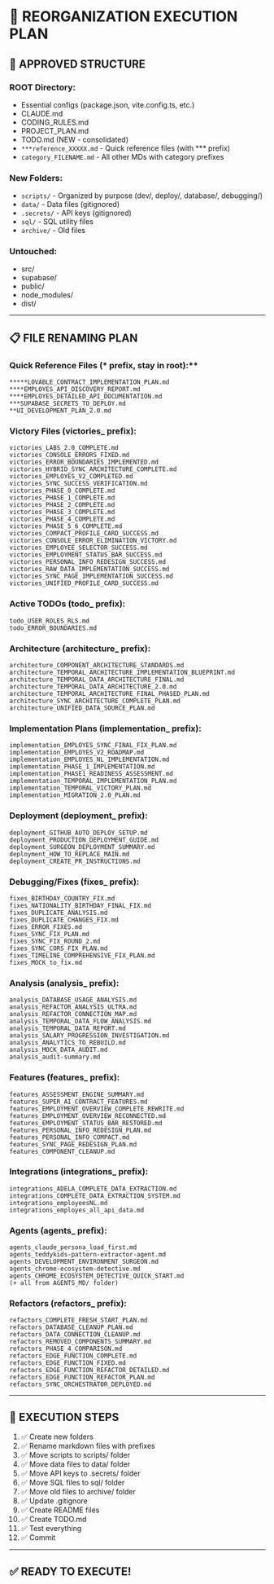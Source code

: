 # 📁 REORGANIZATION EXECUTION PLAN

## 🎯 APPROVED STRUCTURE

### **ROOT Directory:**
- Essential configs (package.json, vite.config.ts, etc.)
- CLAUDE.md
- CODING_RULES.md  
- PROJECT_PLAN.md
- TODO.md (NEW - consolidated)
- `***reference_XXXXX.md` - Quick reference files (with *** prefix)
- `category_FILENAME.md` - All other MDs with category prefixes

### **New Folders:**
- `scripts/` - Organized by purpose (dev/, deploy/, database/, debugging/)
- `data/` - Data files (gitignored)
- `.secrets/` - API keys (gitignored)
- `sql/` - SQL utility files
- `archive/` - Old files

### **Untouched:**
- src/
- supabase/
- public/
- node_modules/
- dist/

---

## 📋 FILE RENAMING PLAN

### **Quick Reference Files (*** prefix, stay in root):**
```
*****LOVABLE_CONTRACT_IMPLEMENTATION_PLAN.md
****EMPLOYES_API_DISCOVERY_REPORT.md
****EMPLOYES_DETAILED_API_DOCUMENTATION.md
***SUPABASE_SECRETS_TO_DEPLOY.md
**UI_DEVELOPMENT_PLAN_2.0.md
```

### **Victory Files (victories_ prefix):**
```
victories_LABS_2.0_COMPLETE.md
victories_CONSOLE_ERRORS_FIXED.md
victories_ERROR_BOUNDARIES_IMPLEMENTED.md
victories_HYBRID_SYNC_ARCHITECTURE_COMPLETE.md
victories_EMPLOYES_V2_COMPLETED.md
victories_SYNC_SUCCESS_VERIFICATION.md
victories_PHASE_0_COMPLETE.md
victories_PHASE_1_COMPLETE.md
victories_PHASE_2_COMPLETE.md
victories_PHASE_3_COMPLETE.md
victories_PHASE_4_COMPLETE.md
victories_PHASE_5_6_COMPLETE.md
victories_COMPACT_PROFILE_CARD_SUCCESS.md
victories_CONSOLE_ERROR_ELIMINATION_VICTORY.md
victories_EMPLOYEE_SELECTOR_SUCCESS.md
victories_EMPLOYMENT_STATUS_BAR_SUCCESS.md
victories_PERSONAL_INFO_REDESIGN_SUCCESS.md
victories_RAW_DATA_IMPLEMENTATION_SUCCESS.md
victories_SYNC_PAGE_IMPLEMENTATION_SUCCESS.md
victories_UNIFIED_PROFILE_CARD_SUCCESS.md
```

### **Active TODOs (todo_ prefix):**
```
todo_USER_ROLES_RLS.md
todo_ERROR_BOUNDARIES.md
```

### **Architecture (architecture_ prefix):**
```
architecture_COMPONENT_ARCHITECTURE_STANDARDS.md
architecture_TEMPORAL_ARCHITECTURE_IMPLEMENTATION_BLUEPRINT.md
architecture_TEMPORAL_DATA_ARCHITECTURE_FINAL.md
architecture_TEMPORAL_DATA_ARCHITECTURE_2.0.md
architecture_TEMPORAL_ARCHITECTURE_FINAL_PHASED_PLAN.md
architecture_SYNC_ARCHITECTURE_COMPLETE_PLAN.md
architecture_UNIFIED_DATA_SOURCE_PLAN.md
```

### **Implementation Plans (implementation_ prefix):**
```
implementation_EMPLOYES_SYNC_FINAL_FIX_PLAN.md
implementation_EMPLOYES_V2_ROADMAP.md
implementation_EMPLOYES_NL_IMPLEMENTATION.md
implementation_PHASE_1_IMPLEMENTATION.md
implementation_PHASE1_READINESS_ASSESSMENT.md
implementation_TEMPORAL_IMPLEMENTATION_PLAN.md
implementation_TEMPORAL_VICTORY_PLAN.md
implementation_MIGRATION_2.0_PLAN.md
```

### **Deployment (deployment_ prefix):**
```
deployment_GITHUB_AUTO_DEPLOY_SETUP.md
deployment_PRODUCTION_DEPLOYMENT_GUIDE.md
deployment_SURGEON_DEPLOYMENT_SUMMARY.md
deployment_HOW_TO_REPLACE_MAIN.md
deployment_CREATE_PR_INSTRUCTIONS.md
```

### **Debugging/Fixes (fixes_ prefix):**
```
fixes_BIRTHDAY_COUNTRY_FIX.md
fixes_NATIONALITY_BIRTHDAY_FINAL_FIX.md
fixes_DUPLICATE_ANALYSIS.md
fixes_DUPLICATE_CHANGES_FIX.md
fixes_ERROR_FIXES.md
fixes_SYNC_FIX_PLAN.md
fixes_SYNC_FIX_ROUND_2.md
fixes_SYNC_CORS_FIX_PLAN.md
fixes_TIMELINE_COMPREHENSIVE_FIX_PLAN.md
fixes_MOCK_to_fix.md
```

### **Analysis (analysis_ prefix):**
```
analysis_DATABASE_USAGE_ANALYSIS.md
analysis_REFACTOR_ANALYSIS_ULTRA.md
analysis_REFACTOR_CONNECTION_MAP.md
analysis_TEMPORAL_DATA_FLOW_ANALYSIS.md
analysis_TEMPORAL_DATA_REPORT.md
analysis_SALARY_PROGRESSION_INVESTIGATION.md
analysis_ANALYTICS_TO_REBUILD.md
analysis_MOCK_DATA_AUDIT.md
analysis_audit-summary.md
```

### **Features (features_ prefix):**
```
features_ASSESSMENT_ENGINE_SUMMARY.md
features_SUPER_AI_CONTRACT_FEATURES.md
features_EMPLOYMENT_OVERVIEW_COMPLETE_REWRITE.md
features_EMPLOYMENT_OVERVIEW_RECONNECTED.md
features_EMPLOYMENT_STATUS_BAR_RESTORED.md
features_PERSONAL_INFO_REDESIGN_PLAN.md
features_PERSONAL_INFO_COMPACT.md
features_SYNC_PAGE_REDESIGN_PLAN.md
features_COMPONENT_CLEANUP.md
```

### **Integrations (integrations_ prefix):**
```
integrations_ADELA_COMPLETE_DATA_EXTRACTION.md
integrations_COMPLETE_DATA_EXTRACTION_SYSTEM.md
integrations_employeesNL.md
integrations_employes_all_api_data.md
```

### **Agents (agents_ prefix):**
```
agents_claude_persona_load_first.md
agents_teddykids-pattern-extractor-agent.md
agents_DEVELOPMENT_ENVIRONMENT_SURGEON.md
agents_chrome-ecosystem-detective.md
agents_CHROME_ECOSYSTEM_DETECTIVE_QUICK_START.md
(+ all from AGENTS_MD/ folder)
```

### **Refactors (refactors_ prefix):**
```
refactors_COMPLETE_FRESH_START_PLAN.md
refactors_DATABASE_CLEANUP_PLAN.md
refactors_DATA_CONNECTION_CLEANUP.md
refactors_REMOVED_COMPONENTS_SUMMARY.md
refactors_PHASE_4_COMPARISON.md
refactors_EDGE_FUNCTION_COMPLETE.md
refactors_EDGE_FUNCTION_FIXED.md
refactors_EDGE_FUNCTION_REFACTOR_DETAILED.md
refactors_EDGE_FUNCTION_REFACTOR_PLAN.md
refactors_SYNC_ORCHESTRATOR_DEPLOYED.md
```

---

## 🔧 EXECUTION STEPS

1. ✅ Create new folders
2. ✅ Rename markdown files with prefixes
3. ✅ Move scripts to scripts/ folder
4. ✅ Move data files to data/ folder
5. ✅ Move API keys to .secrets/ folder
6. ✅ Move SQL files to sql/ folder
7. ✅ Move old files to archive/ folder
8. ✅ Update .gitignore
9. ✅ Create README files
10. ✅ Create TODO.md
11. ✅ Test everything
12. ✅ Commit

---

## ✅ READY TO EXECUTE!

